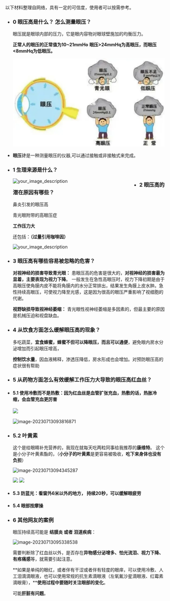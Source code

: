 以下材料整理自网络，具有一定的可信度，使用者可以按需参考。

- ### 0 眼压高是什么？ 怎么测量眼压？
  
  眼压就是眼球内部的压力，它是眼内容物对眼球壁施加的均衡压力。
  
  **正常人的眼压的正常值为10~21mmHo**
  **眼压>24mmHq为高眼压，而眼压<8mmHq为低眼压。**
  
  ![image-20230713092232814.png](../assets/image-20230713092232814_1691398290900_0.png)
- **眼压计**是一种测量眼压的仪器,可以通过接触或非接触式来完成。
- ### 1 生理来源是什么？
  
  <img src="C:\Users\levin\AppData\Roaming\Typora\typora-user-images\image-20230713091741054.png" alt="your_image_description" width="400" align="left">
- ### 2 眼压高的潜在原因有哪些？
  
  鼻炎引发的眼压高
  
  青光眼附带的高眼压症
  
  **工作压力大**
  
  还包括：**（过量引用咖啡因）**
  
  <img src="C:\Users\levin\AppData\Roaming\Typora\typora-user-images\image-20230713092608768.png" alt="your_image_description" width="400" align="">
- ### 3 眼压高有哪些容易被忽略的危害？
  
  **对视神经的损害导致青光眼：** 患眼压高的危害是很大的，**对视神经的损害最为显着，主要表现为视力下降**。 一般发生在急性高眼压时，视力下降初期是由于高眼压使角膜内皮不能将角膜内的水分正常排出，结果发生角膜上皮水肿。急性持续高眼压，可使视力降至光感，这是因为很高的眼压严重影响了视细胞的代谢。
  
  **视野缺损导致视神经萎缩：** 青光眼性视神经萎缩是多因素的，但最主要的原因是机械压迫和视盘缺血。
- ### 4 从饮食方面怎么缓解眼压高的现象？
  
  多吃蔬菜，**宜食蜂蜜，蜂蜜不但可以降眼压，而且可以通便**，避免眼内房水分泌增加而引起眼压增高，
  
  **控制饮水量**，因血液稀释，渗透压降低，房水形成也会增加。对预防眼压高的症状很有帮助
- ### 5 从药物方面怎么有效缓解工作压力大导致的眼压高红血丝？
- #### 5.1 使用冷敷而不是热敷：因为红血丝是血管扩张充血，热敷的话，热胀冷缩，会血管充血更厉害
  
  <img src="C:\Users\levin\AppData\Roaming\Typora\typora-user-images\image-20230713093555283.png" width="600" align="">
  
  ![image-20230713093816871](C:\Users\levin\AppData\Roaming\Typora\typora-user-images\image-20230713093816871.png)
- ### 5.2 叶黄素
  
  这个是给眼睛补充营养的，我现在就每天吃两粒同事给我推荐的**康维特**。
  这个是小分子叶黄素酯的，（**小分子的叶黄素**是更容易被吸收，**吃下来身体也没有负担**）
  
  ![image-20230713094345287](C:\Users\levin\AppData\Roaming\Typora\typora-user-images\image-20230713094345287.png)
  
  <img src="C:\Users\levin\AppData\Roaming\Typora\typora-user-images\image-20230713101915292.png" width="300" align="">
  
  <img src="C:\Users\levin\AppData\Roaming\Typora\typora-user-images\image-20230713101947883.png" width="300" align="">
- #### 5.3 防蓝光：看窗外6米以外的地方， 持续20秒，可以缓解眼疲劳
- #### 5.4 眼部按摩操
- ### 6 其他网友的案例
  
  眼压持续高可能是 **结膜炎 或者 泪道疾病**：
  
  ![image-20230713095338538](C:\Users\levin\AppData\Roaming\Typora\typora-user-images\image-20230713095338538.png)
  
  
  
  需要判断除了红血丝以外，是否存在**异物感分泌增多、怕光流泪、视力下降、有疼痛感**等，就需要引起注意。
  
  **如果是单纯的眼红，或者伴有干涩或者伴有轻度的眼痒，可以使用冷敷、人工泪滴滴眼液，也可以使用常规的抗生素滴眼液（左氧氟沙星滴眼液、红霉素滴眼膏），****使用过程中要随时关注眼部的变化**。
  
  可能**肝脏有问题**。